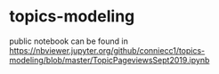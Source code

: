 # topics-modeling

public notebook can be found in https://nbviewer.jupyter.org/github/conniecc1/topics-modeling/blob/master/TopicPageviewsSept2019.ipynb

